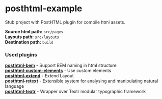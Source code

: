 # posthtml-example

Stub project with PostHTML plugin for compile html assets.

**Source html path:** `src/pages`  
**Layouts path:**  `src/layouts`  
**Destination path:** `build`  

### Used plugins

**[posthtml-bem](https://github.com/rajdee/posthtml-bem)** - Support BEM naming in html structure  
**[posthtml-custom-elements](https://github.com/posthtml/posthtml-custom-elements)** - Use custom elements  
**[posthtml-extend](https://github.com/posthtml/posthtml-extend)** - Extend Layout  
**[posthtml-retext](https://github.com/voischev/posthtml-retext)** - Extensible system for analysing and manipulating natural language  
**[posthtml-textr](https://github.com/voischev/posthtml-textr)** - Wrapper over Textr modular typographic framework
